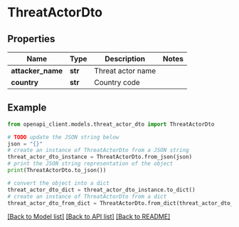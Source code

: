 # ThreatActorDto


## Properties

Name | Type | Description | Notes
------------ | ------------- | ------------- | -------------
**attacker_name** | **str** | Threat actor name | 
**country** | **str** | Country code | 

## Example

```python
from openapi_client.models.threat_actor_dto import ThreatActorDto

# TODO update the JSON string below
json = "{}"
# create an instance of ThreatActorDto from a JSON string
threat_actor_dto_instance = ThreatActorDto.from_json(json)
# print the JSON string representation of the object
print(ThreatActorDto.to_json())

# convert the object into a dict
threat_actor_dto_dict = threat_actor_dto_instance.to_dict()
# create an instance of ThreatActorDto from a dict
threat_actor_dto_from_dict = ThreatActorDto.from_dict(threat_actor_dto_dict)
```
[[Back to Model list]](../README.md#documentation-for-models) [[Back to API list]](../README.md#documentation-for-api-endpoints) [[Back to README]](../README.md)


